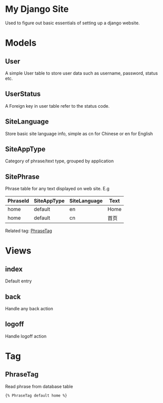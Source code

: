 # My Django Site
Used to figure out basic essentials of setting up a django website.

# Models
## User
A simple User table to store user data such as username, password, status etc.

## UserStatus
A Foreign key in user table refer to the status code.

## SiteLanguage
Store basic site language info, simple as cn for Chinese or en for English

## SiteAppType
Category of phrase/text type, grouped by application

## SitePhrase
Phrase table for any text displayed on web site. E.g

PhraseId | SiteAppType | SiteLanguage | Text
------- | ------- | ------- | -------
home | default | en | Home
home | default | cn | 首页

Related tag: [PhraseTag](#phraseTag)

# Views
## index
Default entry

## back
Handle any back action

## logoff
Handle logoff action




# Tag
## <span id="phraseTag">PhraseTag</span>
Read phrase from database table

```
{% PhraseTag default home %}
```


